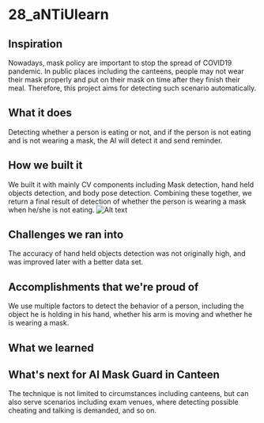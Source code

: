 # 28_aNTiUlearn
## Inspiration
Nowadays, mask policy are important to stop the spread of COVID19 pandemic. In public places including the canteens, people may not wear their mask properly and put on their mask on time after they finish their meal. Therefore, this project aims for detecting such scenario automatically.

## What it does
Detecting whether a person is eating or not, and if the person is not eating and is not wearing a mask, the AI will detect it and send reminder.

## How we built it
We built it with mainly  CV components including Mask detection, hand held objects detection, and body pose detection. Combining these together, we return a final result of detection of whether the person is wearing a mask when he/she is not eating.
![Alt text](flowchart.png?raw=true "Title")

## Challenges we ran into
The accuracy of hand held objects detection was not originally high, and was improved later with a better data set.

## Accomplishments that we're proud of
We use multiple factors to detect the behavior of a person, including the object he is holding in his hand, whether his arm is moving and whether he is wearing a mask.

## What we learned
## What's next for AI Mask Guard in Canteen
The technique is not limited to circumstances including canteens, but can also serve scenarios including exam venues, where detecting possible cheating and talking is demanded, and so on.
